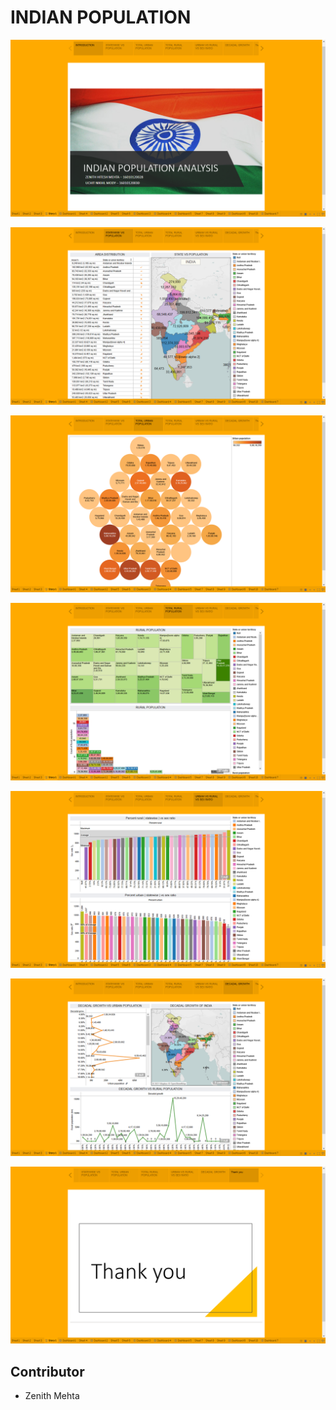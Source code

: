 # INDIAN POPULATION

![](Images/1.png)

![](Images/2.png)

![](Images/3.png)

![](Images/4.png)

![](Images/5.png)

![](Images/6.png)

![](Images/7.png)


## Contributor 
  * Zenith Mehta
